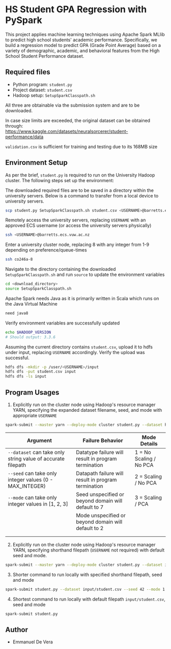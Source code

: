 # HS Student GPA Regression with PySpark

This project applies machine learning techniques using Apache Spark MLlib to predict high school students' academic performance. Specifically, we build a regression model to predict GPA (Grade Point Average) based on a variety of demographic, academic, and behavioral features from the High School Student Performance dataset.

## Required files 

* Python program: `student.py` 
* Project dataset: `student.csv` 
* Hadoop setup: `SetupSparkClasspath.sh` 


All three are obtainable via the submission system and are to be downloaded.

In case size limits are exceeded, the original dataset can be obtained through: <br>
https://www.kaggle.com/datasets/neuralsorcerer/student-performance/data

`validation.csv` is sufficient for training and testing due to its 168MB size


## Environment Setup

As per the brief, `student.py`  is required to run on the University Hadoop cluster. The following steps set up the environment: <br>

The downloaded required files are to be saved in a directory within the university servers. Below is a command to transfer from a local device to university servers.
```bash
scp student.py SetupSparkClasspath.sh student.csv <USERNAME>@barretts.ecs.vuw.ac.nz:/path/to/desired/directory
```

Remotely access the university servers, replacing `USERNAME` with an approved ECS username (or access the university servers physically) 
```bash
ssh <USERNAME>@barretts.ecs.vuw.ac.nz
```

Enter a university cluster node, replacing 8 with any integer from 1-9 depending on preference/queue-times
```bash
ssh co246a-8
```

Navigate to the directory containing the downloaded `SetupSparkClasspath.sh` and run `source` to update the environment variables
```bash
cd <download_directory>
source SetupSparkClasspath.sh
```

Apache Spark needs Java as it is primarily written in Scala which runs on the Java Virtual Machine 
```bash
need java8
```

Verify environment variables are successfully updated
```bash
echo $HADOOP_VERSION
# Should output: 3.3.6
```

Assuming the current directory contains `student.csv`, upload it to hdfs under input, replacing `USERNAME` accordingly. Verify the upload was successful.
```bash
hdfs dfs -mkdir -p /user/<USERNAME>/input
hdfs dfs -put student.csv input
hdfs dfs -ls input
```



## Program Usages

1. Explicitly run on the cluster node using Hadoop's resource manager YARN, specifying the expanded dataset filename, seed, and mode with appropriate `USERNAME`
```bash
spark-submit --master yarn --deploy-mode cluster student.py --dataset hdfs:///user/<USERNAME>/input/student.csv --seed 7 --mode 2
```

| **Argument** | **Failure Behavior**                                | **Mode Details**                     |
|--------------|------------------------------------------------------|--------------------------------------|
| `--dataset` can take only string value of accurate filepath  | Datatype failure will result in program termination  | 1 = No Scaling / No PCA              |
| `--seed` can take only integer values (0 - MAX_INTEGER)             | Datapath failure will result in program termination  | 2 = Scaling / No PCA                 |
| `--mode` can take only integer values in [1, 2, 3]             | Seed unspecified or beyond domain will default to 7                 | 3 = Scaling / PCA                    |
|              | Mode unspecified or beyond domain will default to 2                 |                                      |
|              |                                                      |                                      |
|              |                                                      |                                      |


2. Explicitly run on the cluster node using Hadoop's resource manager YARN, specifying shorthand filepath (`USERNAME` not required) with default seed and mode. 

```bash
spark-submit --master yarn --deploy-mode cluster student.py --dataset input/student.csv
```
3. Shorter command to run locally with specified shorthand filepath, seed and mode

```bash
spark-submit student.py --dataset input/student.csv --seed 42 --mode 1
```

4. Shortest command to run locally with default filepath `input/student.csv`, seed and mode

```bash
spark-submit student.py
```

## Author

- Emmanuel De Vera
